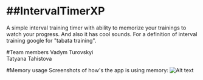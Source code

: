 ##IntervalTimerXP
===============

A simple interval training timer with ability to memorize your trainings to watch your progress. And also it has cool sounds.
For a definition of interval training google for "tabata training".

#Team members
Vadym Turovskyi     
Tatyana Tahistova

#Memory usage
Screenshots of how's the app is using memory:
![Alt text](/path/to/img.jpg "Optional title")

